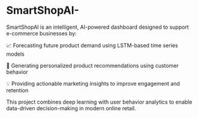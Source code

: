 # SmartShopAI-
SmartShopAI is an intelligent, AI-powered dashboard designed to support e-commerce businesses by:

📈 Forecasting future product demand using LSTM-based time series models

🎯 Generating personalized product recommendations using customer behavior

💡 Providing actionable marketing insights to improve engagement and retention

This project combines deep learning with user behavior analytics to enable data-driven decision-making in modern online retail.

